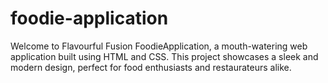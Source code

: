 # foodie-application
Welcome to  Flavourful Fusion FoodieApplication, a mouth-watering web application built using HTML and CSS. This project showcases a sleek and modern design, perfect for food enthusiasts and restaurateurs alike.
